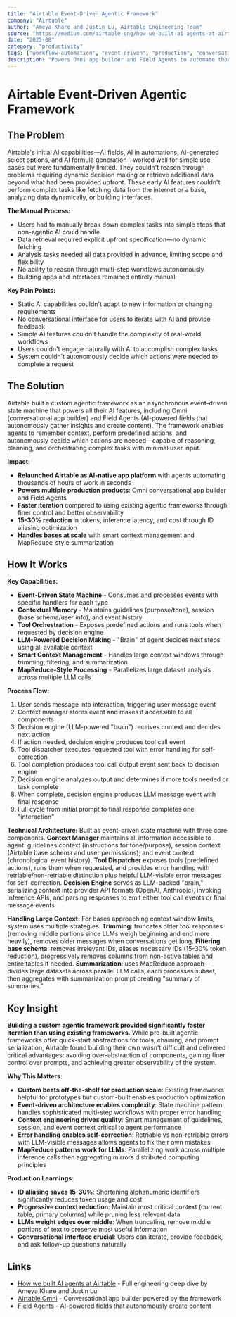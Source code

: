 ```yaml
---
title: "Airtable Event-Driven Agentic Framework"
company: "Airtable"
author: "Ameya Khare and Justin Lu, Airtable Engineering Team"
source: "https://medium.com/airtable-eng/how-we-built-ai-agents-at-airtable-70838d73cc43"
date: "2025-08"
category: "productivity"
tags: ["workflow-automation", "event-driven", "production", "conversational-interface"]
description: "Powers Omni app builder and Field Agents to automate thousands of hours with event-driven state machine architecture"
---
```


# Airtable Event-Driven Agentic Framework

## The Problem

Airtable's initial AI capabilities—AI fields, AI in automations, AI-generated select options, and AI formula generation—worked well for simple use cases but were fundamentally limited. They couldn't reason through problems requiring dynamic decision making or retrieve additional data beyond what had been provided upfront. These early AI features couldn't perform complex tasks like fetching data from the internet or a base, analyzing data dynamically, or building interfaces.

**The Manual Process:**
- Users had to manually break down complex tasks into simple steps that non-agentic AI could handle
- Data retrieval required explicit upfront specification—no dynamic fetching
- Analysis tasks needed all data provided in advance, limiting scope and flexibility
- No ability to reason through multi-step workflows autonomously
- Building apps and interfaces remained entirely manual

**Key Pain Points:**
- Static AI capabilities couldn't adapt to new information or changing requirements
- No conversational interface for users to iterate with AI and provide feedback
- Simple AI features couldn't handle the complexity of real-world workflows
- Users couldn't engage naturally with AI to accomplish complex tasks
- System couldn't autonomously decide which actions were needed to complete a request

## The Solution

Airtable built a custom agentic framework as an asynchronous event-driven state machine that powers all their AI features, including Omni (conversational app builder) and Field Agents (AI-powered fields that autonomously gather insights and create content). The framework enables agents to remember context, perform predefined actions, and autonomously decide which actions are needed—capable of reasoning, planning, and orchestrating complex tasks with minimal user input.

**Impact**:
- **Relaunched Airtable as AI-native app platform** with agents automating thousands of hours of work in seconds
- **Powers multiple production products**: Omni conversational app builder and Field Agents
- **Faster iteration** compared to using existing agentic frameworks through finer control and better observability
- **15-30% reduction** in tokens, inference latency, and cost through ID aliasing optimization
- **Handles bases at scale** with smart context management and MapReduce-style summarization

## How It Works

**Key Capabilities:**
- **Event-Driven State Machine** - Consumes and processes events with specific handlers for each type
- **Contextual Memory** - Maintains guidelines (purpose/tone), session (base schema/user info), and event history
- **Tool Orchestration** - Exposes predefined actions and runs tools when requested by decision engine
- **LLM-Powered Decision Making** - "Brain" of agent decides next steps using all available context
- **Smart Context Management** - Handles large context windows through trimming, filtering, and summarization
- **MapReduce-Style Processing** - Parallelizes large dataset analysis across multiple LLM calls

**Process Flow:**
1. User sends message into interaction, triggering user message event
2. Context manager stores event and makes it accessible to all components
3. Decision engine (LLM-powered "brain") receives context and decides next action
4. If action needed, decision engine produces tool call event
5. Tool dispatcher executes requested tool with error handling for self-correction
6. Tool completion produces tool call output event sent back to decision engine
7. Decision engine analyzes output and determines if more tools needed or task complete
8. When complete, decision engine produces LLM message event with final response
9. Full cycle from initial prompt to final response completes one "interaction"

**Technical Architecture:** Built as event-driven state machine with three core components. **Context Manager** maintains all information accessible to agent: guidelines context (instructions for tone/purpose), session context (Airtable base schema and user permissions), and event context (chronological event history). **Tool Dispatcher** exposes tools (predefined actions), runs them when requested, and provides error handling with retriable/non-retriable distinction plus helpful LLM-visible error messages for self-correction. **Decision Engine** serves as LLM-backed "brain," serializing context into provider API formats (OpenAI, Anthropic), invoking inference APIs, and parsing responses to emit either tool call events or final message events.

**Handling Large Context:** For bases approaching context window limits, system uses multiple strategies. **Trimming**: truncates older tool responses (removing middle portions since LLMs weigh beginning and end more heavily), removes older messages when conversations get long. **Filtering base schema**: removes irrelevant IDs, aliases necessary IDs (15-30% token reduction), progressively removes columns from non-active tables and entire tables if needed. **Summarization**: uses MapReduce approach—divides large datasets across parallel LLM calls, each processes subset, then aggregates with summarization prompt creating "summary of summaries."

## Key Insight

**Building a custom agentic framework provided significantly faster iteration than using existing frameworks.** While pre-built agentic frameworks offer quick-start abstractions for tools, chaining, and prompt serialization, Airtable found building their own wasn't difficult and delivered critical advantages: avoiding over-abstraction of components, gaining finer control over prompts, and achieving greater observability of the system.

**Why This Matters:**
- **Custom beats off-the-shelf for production scale**: Existing frameworks helpful for prototypes but custom-built enables production optimization
- **Event-driven architecture enables complexity**: State machine pattern handles sophisticated multi-step workflows with proper error handling
- **Context engineering drives quality**: Smart management of guidelines, session, and event context critical to agent performance
- **Error handling enables self-correction**: Retriable vs non-retriable errors with LLM-visible messages allows agents to fix their own mistakes
- **MapReduce patterns work for LLMs**: Parallelizing work across multiple inference calls then aggregating mirrors distributed computing principles

**Production Learnings:**
- **ID aliasing saves 15-30%**: Shortening alphanumeric identifiers significantly reduces token usage and cost
- **Progressive context reduction**: Maintain most critical context (current table, primary columns) while pruning less relevant data
- **LLMs weight edges over middle**: When truncating, remove middle portions of text to preserve most useful information
- **Conversational interface crucial**: Users can iterate, provide feedback, and ask follow-up questions naturally

## Links

- [How we built AI agents at Airtable](https://medium.com/airtable-eng/how-we-built-ai-agents-at-airtable-70838d73cc43) - Full engineering deep dive by Ameya Khare and Justin Lu
- [Airtable Omni](https://www.airtable.com/platform/ai) - Conversational app builder powered by the framework
- [Field Agents](https://www.airtable.com/platform/ai) - AI-powered fields that autonomously create content
